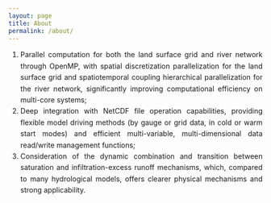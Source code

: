 ```yaml
---
layout: page
title: About
permalink: /about/
---
```


<style>
.justify-text {
    text-align: justify;
    text-justify: inter-word;
    line-height: 1.6;
}
.justify-text h1, 
.justify-text h2, 
.justify-text h3, 
.justify-text h4, 
.justify-text h5, 
.justify-text h6 {
    text-align: left;
}
</style>

<div class="justify-text">

1. Parallel computation for both the land surface grid and river network through OpenMP, with spatial discretization parallelization for the land surface grid and spatiotemporal coupling hierarchical parallelization for the river network, significantly improving computational efficiency on multi-core systems; 
2. Deep integration with NetCDF file operation capabilities, providing flexible model driving methods (by gauge or grid data, in cold or warm start modes) and efficient multi-variable, multi-dimensional data read/write management functions; 
3. Consideration of the dynamic combination and transition between saturation and infiltration-excess runoff mechanisms, which, compared to many hydrological models, offers clearer physical mechanisms and strong applicability.

</div>